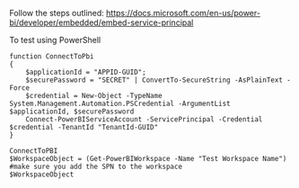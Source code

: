 Follow the steps outlined: https://docs.microsoft.com/en-us/power-bi/developer/embedded/embed-service-principal

To test using PowerShell

```
function ConnectToPbi
{
    $applicationId = "APPID-GUID";
    $securePassword = "SECRET" | ConvertTo-SecureString -AsPlainText -Force
    $credential = New-Object -TypeName System.Management.Automation.PSCredential -ArgumentList $applicationId, $securePassword
    Connect-PowerBIServiceAccount -ServicePrincipal -Credential $credential -TenantId "TenantId-GUID"
}

ConnectToPBI
$WorkspaceObject = (Get-PowerBIWorkspace -Name "Test Workspace Name") #make sure you add the SPN to the workspace
$WorkspaceObject
```
